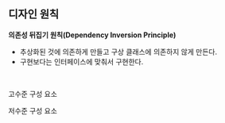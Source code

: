 ## 디자인 원칙

**의존성 뒤집기 원칙(Dependency Inversion Principle)**

- 추상화된 것에 의존하게 만들고 구상 클래스에 의존하지 않게 만든다.
- 구현보다는 인터페이스에 맞춰서 구현한다.

<br>

고수준 구성 요소

저수준 구성 요소
